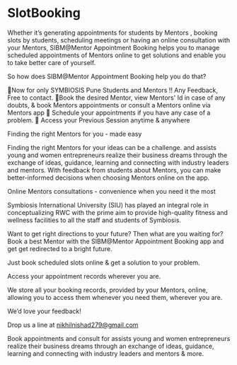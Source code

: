 # SlotBooking

Whether it’s generating appointments for students by Mentors , booking slots by students, scheduling meetings or having an online consultation with your Mentors, SIBM@Mentor Appointment Booking helps you to manage scheduled appointments of Mentors online to get solutions and enable you to take better care of yourself.

So how does SIBM@Mentor Appointment Booking help you do that?

🔅Now for only SYMBIOSIS Pune Students and Mentors !! Any Feedback, Free to contact.
🔅Book the desired Mentor, view Mentors' Id in case of any doubts, & book Mentors appointments or consult a Mentors online via Mentors app 
🔅 Schedule your appointments if you have any case of a problem.
🔅 Access your Previous Session anytime & anywhere

Finding the right Mentors for you - made easy

Finding the right Mentors for your ideas can be a challenge. and assists young and women entrepreneurs realize their business dreams through the exchange of ideas, guidance, learning and connecting with industry leaders and mentors.
With feedback from students about Mentors, you can make better-informed decisions when choosing Mentors online on the app.

Online Mentors consultations - convenience when you need it the most

Symbiosis International University (SIU) has played an integral role in conceptualizing RWC with the prime aim to provide high-quality fitness and wellness facilities to all the staff and students of Symbiosis.


Want to get right directions to your future? Then what are you waiting for? Book a best Mentor with the SIBM@Mentor Appointment Booking app and get get redirected to a bright future. 

Just book scheduled slots online & get a solution to your problem. 

Access your appointment records wherever you are.

We store all your booking records, provided by your Mentors, online, allowing you to access them whenever you need them, wherever you are.

We’d love your feedback! 

Drop us a line at nikhilnishad279@gmail.com



Book appointments and consult for assists young and women entrepreneurs realize their business dreams through an exchange of ideas, guidance, learning and connecting with industry leaders and mentors & more.
